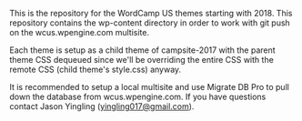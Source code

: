 This is the repository for the WordCamp US themes starting with 2018. This repository contains the wp-content directory in order to work with git push on the wcus.wpengine.com multisite.

Each theme is setup as a child theme of campsite-2017 with the parent theme CSS dequeued since we'll be overriding the entire CSS with the remote CSS (child theme's style.css) anyway.

It is recommended to setup a local multisite and use Migrate DB Pro to pull down the database from wcus.wpengine.com. If you have questions contact Jason Yingling (yingling017@gmail.com).